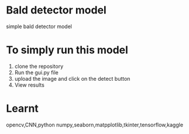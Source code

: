 # Bald detector model
simple bald detector model
# To simply run this model
1. clone the repository
2. Run the gui.py file
3. upload the image and click on the detect button
4. View results
# Learnt 
opencv,CNN,python numpy,seaborn,matpplotlib,tkinter,tensorflow,kaggle
